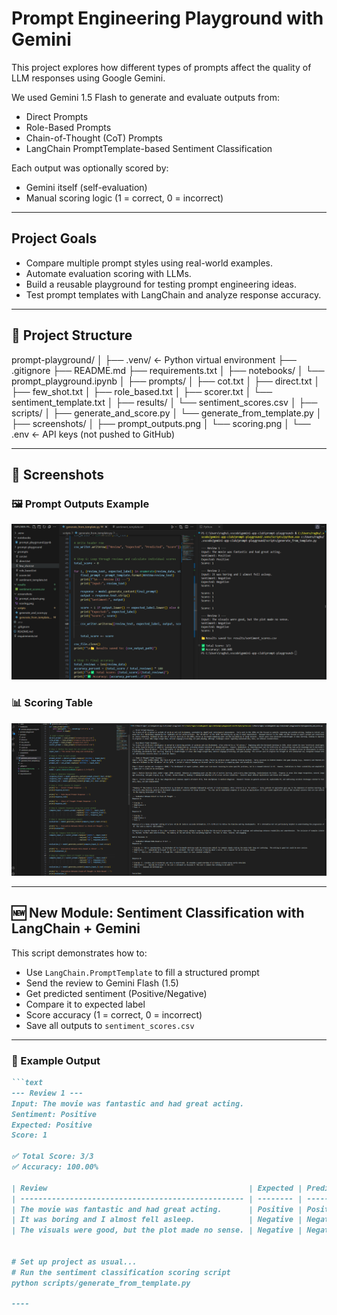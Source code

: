 # Prompt Engineering Playground with Gemini

This project explores how different types of prompts affect the quality of LLM responses using Google Gemini.

We used Gemini 1.5 Flash to generate and evaluate outputs from:
- Direct Prompts
- Role-Based Prompts
- Chain-of-Thought (CoT) Prompts
- LangChain PromptTemplate-based Sentiment Classification

Each output was optionally scored by:
- Gemini itself (self-evaluation)
- Manual scoring logic (1 = correct, 0 = incorrect)

---

## Project Goals

- Compare multiple prompt styles using real-world examples.
- Automate evaluation scoring with LLMs.
- Build a reusable playground for testing prompt engineering ideas.
- Test prompt templates with LangChain and analyze response accuracy.

---

## 📁 Project Structure
prompt-playground/
│
├── .venv/ ← Python virtual environment
├── .gitignore
├── README.md
├── requirements.txt
│
├── notebooks/
│ └── prompt_playground.ipynb
│
├── prompts/
│ ├── cot.txt
│ ├── direct.txt
│ ├── few_shot.txt
│ ├── role_based.txt
│ ├── scorer.txt
│ └── sentiment_template.txt 
│
├── results/
│ └── sentiment_scores.csv 
│
├── scripts/
│ ├── generate_and_score.py
│ └── generate_from_template.py 
│
├── screenshots/
│ ├── prompt_outputs.png
│ └── scoring.png
│
└── .env ← API keys (not pushed to GitHub)

---


## 📸 Screenshots

### 🖼️ Prompt Outputs Example  
![Prompt Outputs](screenshots/prompt_outputs.png)

### 📊 Scoring Table  
![Scoring Output](screenshots/scoring.png)


---


## 🆕 New Module: Sentiment Classification with LangChain + Gemini

This script demonstrates how to:
- Use `LangChain.PromptTemplate` to fill a structured prompt
- Send the review to Gemini Flash (1.5)
- Get predicted sentiment (Positive/Negative)
- Compare it to expected label
- Score accuracy (1 = correct, 0 = incorrect)
- Save all outputs to `sentiment_scores.csv`

---

### 🧪 Example Output

```markdown
```text
--- Review 1 ---
Input: The movie was fantastic and had great acting.
Sentiment: Positive
Expected: Positive
Score: 1

✅ Total Score: 3/3
✅ Accuracy: 100.00%

| Review                                             | Expected | Predicted | Score |
| -------------------------------------------------- | -------- | --------- | ----- |
| The movie was fantastic and had great acting.      | Positive | Positive  | 1     |
| It was boring and I almost fell asleep.            | Negative | Negative  | 1     |
| The visuals were good, but the plot made no sense. | Negative | Negative  | 1     |


# Set up project as usual...
# Run the sentiment classification scoring script
python scripts/generate_from_template.py

----
